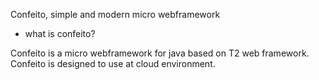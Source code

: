 Confeito, simple and modern micro webframework

* what is confeito?

Confeito is a micro webframework for java based on T2 web framework.
Confeito is designed to use at cloud environment.


